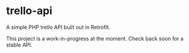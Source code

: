 # trello-api
A simple PHP trello API built out in Retrofit.

This project is a work-in-progress at the moment. Check back soon for a stable API.

